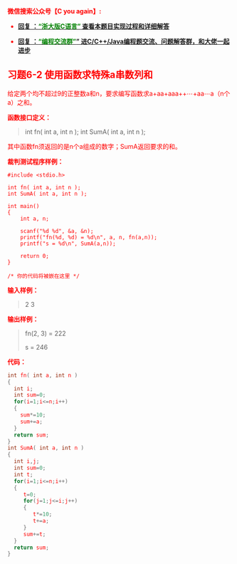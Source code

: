 
<font color='red'> **微信搜索公众号【C you again】:**

- [**回复 ：<font color='green'>“浙大版C语言”</font> 查看本题目实现过程和详细解答** ](  http://gzh.cyouagain.cn/) 
 
- [ **回复 ：<font color='green'>“编程交流群”</font>” 进C/C++/Java编程题交流、问题解答群，和大佬一起进步**  ](  http://cyouagain.cn/    ) 




## 习题6-2 使用函数求特殊a串数列和

给定两个均不超过9的正整数a和n，要求编写函数求a+aa+aaa++⋯+aa⋯a（n个a）之和。

**函数接口定义：**

> int fn( int a, int n ); 
> int SumA( int a, int n );

其中函数fn须返回的是n个a组成的数字；SumA返回要求的和。

**裁判测试程序样例：**

    #include <stdio.h>
    
    int fn( int a, int n );
    int SumA( int a, int n );
    	
    int main()
    {
        int a, n;
    
        scanf("%d %d", &a, &n);
        printf("fn(%d, %d) = %d\n", a, n, fn(a,n));		
        printf("s = %d\n", SumA(a,n));	
    	
        return 0;
    }
    
    /* 你的代码将被嵌在这里 */

**输入样例：**

> 2 3

**输出样例：**

> fn(2, 3) = 222 
>
> s = 246

**代码：**

```c
int fn( int a, int n )
{
  int i;
  int sum=0;
  for(i=1;i<=n;i++)
  {
    sum*=10;
    sum+=a;
  }
  return sum;
}
int SumA( int a, int n )
{
  int i,j;
  int sum=0;
  int t;
  for(i=1;i<=n;i++)
  {
     t=0;
     for(j=1;j<=i;j++)
     {
        t*=10;
        t+=a;
     }
     sum+=t;
  }
  return sum;
}
```




